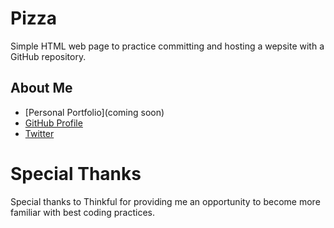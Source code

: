 # Pizza

Simple HTML web page to practice committing and hosting a wepsite with a GitHub repository.

## About Me

* [Personal Portfolio](coming soon)
* [GitHub Profile](https://github.com/stephenengineer)
* [Twitter](https://twitter.com/StephenTchaou)

# Special Thanks

Special thanks to Thinkful for providing me an opportunity to become more familiar with best coding practices.
